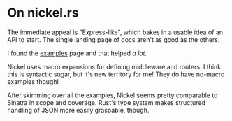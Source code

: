 # On nickel.rs

The immediate appeal is "Express-like", which bakes in a usable idea of an API to start. The single landing page of docs aren't as good as the others. 

I found the [examples](https://github.com/nickel-org/nickel.rs/blob/master/examples) page and that helped _a lot_.

Nickel uses macro expansions for defining middleware and routers. I think this is syntactic sugar, but it's new territory for me! They do have no-macro examples though!

After skimming over all the examples, Nickel seems pretty comparable to Sinatra in scope and coverage. Rust's type system makes structured handling of JSON more easily graspable, though.